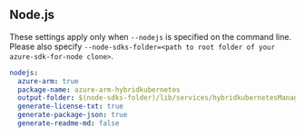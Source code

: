 ## Node.js

These settings apply only when `--nodejs` is specified on the command line.
Please also specify `--node-sdks-folder=<path to root folder of your azure-sdk-for-node clone>`.

``` yaml $(nodejs)
nodejs:
  azure-arm: true
  package-name: azure-arm-hybridkubernetes
  output-folder: $(node-sdks-folder)/lib/services/hybridkubernetesManagement
  generate-license-txt: true
  generate-package-json: true
  generate-readme-md: false
```